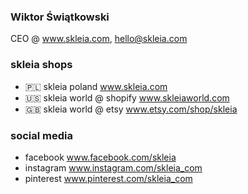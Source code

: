 ### Wiktor Świątkowski
CEO @ www.skleia.com, hello@skleia.com
### skleia shops
- 🇵🇱 skleia poland www.skleia.com
- 🇺🇸 skleia world @ shopify www.skleiaworld.com
- 🇬🇧 skleia world @ etsy www.etsy.com/shop/skleia
### social media
- facebook www.facebook.com/skleia
- instagram www.instagram.com/skleia_com
- pinterest www.pinterest.com/skleia_com
